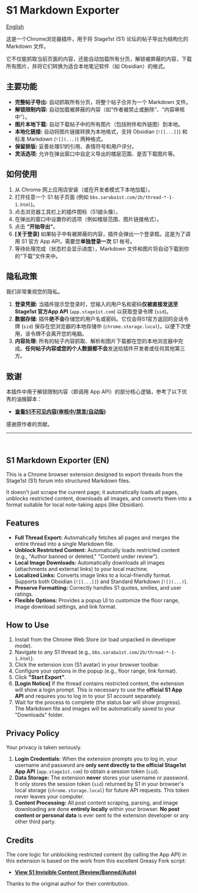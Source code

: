 # S1 Markdown Exporter

[English](#s1-markdown-exporter-en)

这是一个Chrome浏览器插件，用于将 Stage1st (S1) 论坛的帖子导出为结构化的 Markdown 文件。

它不仅能抓取当前页面的内容，还能自动加载所有分页，解锁被屏蔽的内容，下载所有图片，并将它们转换为适合本地笔记软件（如 Obsidian）的格式。

## 主要功能

* **完整帖子导出:** 自动抓取所有分页，将整个帖子合并为一个 Markdown 文件。
* **解锁限制内容:** 自动加载被屏蔽的内容（如“作者被禁止或删除”、“内容审核中”）。
* **图片本地下载:** 自动下载帖子中的所有图片（包括附件和外链图）到本地。
* **本地化链接:** 自动将图片链接转换为本地格式，支持 Obsidian (`![[...]]`) 和标准 Markdown (`![](...)`) 两种格式。
* **保留排版:** 妥善处理S1的引用、表情符号和用户评分。
* **灵活选项:** 允许在弹出窗口中自定义导出的楼层范围、是否下载图片等。

## 如何使用

1.  从 Chrome 网上应用店安装（或在开发者模式下本地加载）。
2.  打开任意一个 S1 帖子页面 (例如 `bbs.saraba1st.com/2b/thread-*-1-1.html`)。
3.  点击浏览器工具栏上的插件图标（S1娘头像）。
4.  在弹出的窗口中设置你的选项（例如楼层范围、图片链接格式）。
5.  点击 **“开始导出”**。
6.  **[关于登录]** 如果帖子中有被屏蔽的内容，插件会弹出一个登录框。这是为了调用 S1 官方 App API，需要您**单独登录一次** S1 帐号。
7.  等待处理完成（状态栏会显示进度），Markdown 文件和图片将自动下载到你的“下载”文件夹中。

## 隐私政策

我们非常重视您的隐私。

1.  **登录凭据:** 当插件提示您登录时，您输入的用户名和密码**仅被直接发送至 Stage1st 官方App API** (`app.stage1st.com`) 以获取登录令牌 (`sid`)。
2.  **数据存储:** 插件**绝不会**存储您的用户名或密码。它仅会将S1官方返回的会话令牌 (`sid`) 保存在您浏览器的本地存储中 (`chrome.storage.local`)，以便下次使用，该令牌不会离开您的电脑。
3.  **内容处理:** 所有的帖子内容抓取、解析和图片下载都在您的本地浏览器中完成。**任何帖子内容或您的个人数据都不会**发送给插件开发者或任何其他第三方。

## 致谢

本插件中用于解锁限制内容（即调用 App API）的部分核心逻辑，参考了以下优秀的油猴脚本：

* **[查看S1不可见内容(审核中/禁言/自动版)](https://greasyfork.org/zh-CN/scripts/419494-%E6%9F%A5%E7%9C%8Bs1%E4%B8%8D%E5%8F%AF%E8%A7%81%E5%86%85%E5%AE%B9-%E5%AE%A1%E6%A0%B8%E4%B8%AD-%E7%A6%81%E8%A8%80-%E8%87%AA%E5%8A%A8%E7%89%88)**

感谢原作者的贡献。

---

<br>

## S1 Markdown Exporter (EN)

This is a Chrome browser extension designed to export threads from the Stage1st (S1) forum into structured Markdown files.

It doesn't just scrape the current page; it automatically loads all pages, unblocks restricted content, downloads all images, and converts them into a format suitable for local note-taking apps (like Obsidian).

## Features

* **Full Thread Export:** Automatically fetches all pages and merges the entire thread into a single Markdown file.
* **Unblock Restricted Content:** Automatically loads restricted content (e.g., "Author banned or deleted," "Content under review").
* **Local Image Downloads:** Automatically downloads all images (attachments and external links) to your local machine.
* **Localized Links:** Converts image links to a local-friendly format. Supports both Obsidian (`![[...]]`) and Standard Markdown (`![](...)`).
* **Preserve Formatting:** Correctly handles S1 quotes, smilies, and user ratings.
* **Flexible Options:** Provides a popup UI to customize the floor range, image download settings, and link format.

## How to Use

1.  Install from the Chrome Web Store (or load unpacked in developer mode).
2.  Navigate to any S1 thread (e.g., `bbs.saraba1st.com/2b/thread-*-1-1.html`).
3.  Click the extension icon (S1 avatar) in your browser toolbar.
4.  Configure your options in the popup (e.g., floor range, link format).
5.  Click **"Start Export"**.
6.  **[Login Notice]** If the thread contains restricted content, the extension will show a login prompt. This is necessary to use the **official S1 App API** and requires you to log in to your S1 account separately.
7.  Wait for the process to complete (the status bar will show progress). The Markdown file and images will be automatically saved to your "Downloads" folder.

## Privacy Policy

Your privacy is taken seriously.

1.  **Login Credentials:** When the extension prompts you to log in, your username and password are **only sent directly to the official Stage1st App API** (`app.stage1st.com`) to obtain a session token (`sid`).
2.  **Data Storage:** The extension **never** stores your username or password. It only stores the session token (`sid`) returned by S1 in your browser's local storage (`chrome.storage.local`) for future API requests. This token never leaves your computer.
3.  **Content Processing:** All post content scraping, parsing, and image downloading are done **entirely locally** within your browser. **No post content or personal data** is ever sent to the extension developer or any other third party.

## Credits

The core logic for unblocking restricted content (by calling the App API) in this extension is based on the work from this excellent Greasy Fork script:

* **[View S1 Invisible Content (Review/Banned/Auto)](https://greasyfork.org/zh-CN/scripts/419494-%E6%9F%A5%E7%9C%8Bs1%E4%B8%8D%E5%8F%AF%E8%A7%81%E5%86%85%E5%AE%B9-%E5%AE%A1%E6%A0%B8%E4%B8%AD-%E7%A6%81%E8%A8%80-%E8%87%AA%E5%8A%A8%E7%89%88)**

Thanks to the original author for their contribution.